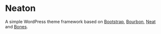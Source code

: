 Neaton
======

A simple WordPress theme framework based on [Bootstrap](http://getbootstrap.com), [Bourbon](http://bourbon.io), [Neat](http://neat.bourbon.io) and [Bones](http://themble.com/bones).
